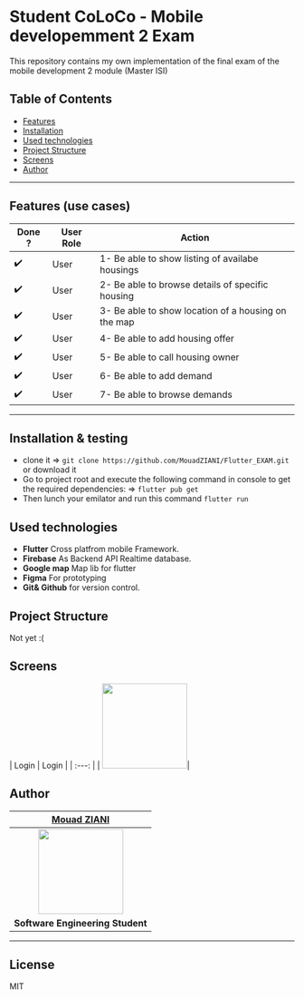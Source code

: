 # Student CoLoCo - Mobile developemment 2 Exam

This repository contains my own implementation of the final exam of the mobile development 2 module (Master ISI)

## Table of Contents

- [Features](#features-use-cases)
- [Installation](#installation--testing)
- [Used technologies](#used-technologies)
- [Project Structure](#project-structure)
- [Screens](#Screens)
- [Author](#author)
---

## Features (use cases)

| Done ? | User Role   |  Action                                                              |
|----|----------------|---------------------------------------------------------------------- |
| :heavy_check_mark:  | User   | 1- Be able to show listing of availabe housings   |
| :heavy_check_mark:  | User  | 2- Be able to browse details of specific housing |
| :heavy_check_mark:  | User  | 3- Be able to show location of a housing on the map |
| :heavy_check_mark:  | User  | 4- Be able to add housing offer |
| :heavy_check_mark:  | User  | 5- Be able to call housing owner |
| :heavy_check_mark:  | User  | 6- Be able to add demand |
| :heavy_check_mark:  | User  | 7- Be able to browse demands |
---

## Installation & testing

- clone it => `git clone https://github.com/MouadZIANI/Flutter_EXAM.git` or download it
- Go to project root and execute the following command in console to get the required dependencies: => `flutter pub get `
- Then lunch your emilator and run this command `flutter run`

## Used technologies

- **Flutter** Cross platfrom mobile Framework.
- **Firebase** As Backend API  Realtime database.
- **Google map** Map lib for flutter
- **Figma** For prototyping
- **Git& Github** for version control.

## Project Structure
    
Not yet :(

## Screens

| Login  | Login  |
| :---: |
| <img width="150" height="150" src="https://github.com/mouadziani.png?v=3&s=150">|

## Author

| <a href="http://mouadziani.github.io" target="_blank">**Mouad ZIANI**</a>  |
| :---: |
| <img width="150" height="150" src="https://github.com/mouadziani.png?v=3&s=150">|
| <strong>Software Engineering Student </strong> |

---

## License

MIT
